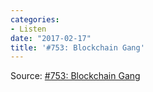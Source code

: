 ```yaml
---
categories:
- Listen
date: "2017-02-17"
title: '#753: Blockchain Gang'
---
```


Source: [#753: Blockchain Gang](https://overcast.fm/+BP5-Sqxsc)
